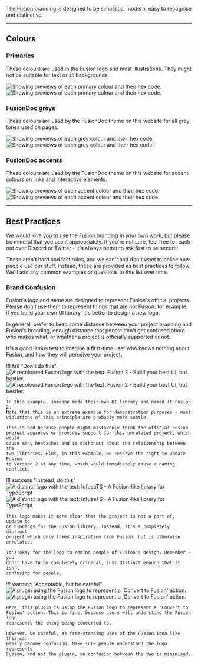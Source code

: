 The Fusion branding is designed to be simplistic, modern, easy to recognise and
distinctive.

-----

## Colours

### Primaries

These colours are used in the Fusion logo and most illustrations. They might not
be suitable for text or all backgrounds.

![Showing previews of each primary colour and their hex code.](Hex-Codes-Dark.svg#only-dark)
![Showing previews of each primary colour and their hex code.](Hex-Codes-Light.svg#only-light)

### FusionDoc greys

These colours are used by the FusionDoc theme on this website for all grey tones
used on pages.

![Showing previews of each grey colour and their hex code.](FusionDoc-Grey-Hex-Dark.svg#only-dark)
![Showing previews of each grey colour and their hex code.](FusionDoc-Grey-Hex-Light.svg#only-light)

### FusionDoc accents

These colours are used by the FusionDoc theme on this website for accent colours
on links and interactive elements.

![Showing previews of each accent colour and their hex code.](FusionDoc-Accent-Hex-Dark.svg#only-dark)
![Showing previews of each accent colour and their hex code.](FusionDoc-Accent-Hex-Light.svg#only-light)

-----

## Best Practices

We would love you to use the Fusion branding in your own work, but please be
mindful that you use it appropriately. If you're not sure, feel free to reach
out over Discord or Twitter - it's always better to ask first to be secure!

These aren't hard and fast rules, and we can't and don't want to police how
people use our stuff. Instead, these are provided as best practices to follow.
We'll add any common examples or questions to this list over time.

### Brand Confusion

Fusion's logo and name are designed to represent Fusion's official projects.
Please don't use them to represent things that are not Fusion; for example, if
you build your own UI library, it's better to design a new logo.

In general, prefer to keep some distance between your project branding and
Fusion's branding, enough distance that people don't get confused about who
makes what, or whether a project is officially supported or not.

It's a good litmus test to imagine a first-time user who knows nothing about
Fusion, and how they will perceive your project.

!!! fail "Don't do this"
    ![A recoloured Fusion logo with the text: Fusion 2 - Build your best UI, but bestier.](Fusion-2-Dark.svg#only-dark)
    ![A recoloured Fusion logo with the text: Fusion 2 - Build your best UI, but bestier.](Fusion-2-Light.svg#only-light)

    In this example, someone made their own UI library and named it Fusion 2.
    Note that this is an extreme example for demonstration purposes - most
    violations of this principle are probably more subtle.

    This is bad because people might mistakenly think the official Fusion
    project approves or provides support for this unrelated project, which would
    cause many headaches and is dishonest about the relationship between the
    two libraries. Plus, in this example, we reserve the right to update Fusion
    to version 2 at any time, which would immediately cause a naming conflict.



!!! success "Instead, do this"
    ![A distinct logo with the text: InfuseTS - A Fusion-like library for TypeScript](InfuseTS-Dark.svg#only-dark)
    ![A distinct logo with the text: InfuseTS - A Fusion-like library for TypeScript](InfuseTS-Light.svg#only-light)

    This logo makes it more clear that the project is not a port of, update to
    or bindings for the Fusion library. Instead, it's a completely distinct
    project which only takes inspiration from Fusion, but is otherwise unrelated.

    It's okay for the logo to remind people of Fusion's design. Remember - you
    don't have to be completely original, just distinct enough that it isn't
    confusing for people.

!!! warning "Acceptable, but be careful"
    ![A plugin using the Fusion logo to represent a 'Convert to Fusion' action.](Fusion-Plugin-Toolbar-Dark.png#only-dark)
    ![A plugin using the Fusion logo to represent a 'Convert to Fusion' action.](Fusion-Plugin-Toolbar-Light.png#only-light)

    Here, this plugin is using the Fusion logo to represent a 'Convert to
    Fusion' action. This is fine, because users will understand the Fusion logo
    represents the thing being converted to.

    However, be careful, as free-standing uses of the Fusion icon like this can
    easily become confusing. Make sure people understand the logo represents
    Fusion, and not the plugin, so confusion between the two is minimised.